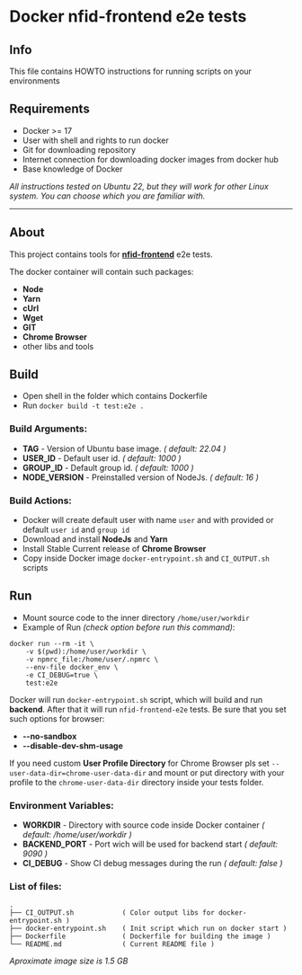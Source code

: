 # Docker nfid-frontend e2e tests
## Info
This file contains HOWTO instructions for running scripts on your environments

## Requirements
- Docker >= 17
- User with shell and rights to run docker
- Git for downloading repository
- Internet connection for downloading docker images from docker hub
- Base knowledge of Docker

*All instructions tested on Ubuntu 22, but they will work for other Linux system.*
*You can choose which you are familiar with.*

------------
## About
This project contains tools for **[nfid-frontend](https://github.com/internet-identity-labs/nfid-frontend/)** e2e tests.

The docker container will contain such packages:
- **Node**
- **Yarn**
- **cUrl**
- **Wget**
- **GIT**
- **Chrome Browser**
- other libs and tools

## Build
- Open shell in the folder which contains Dockerfile
- Run `docker build -t test:e2e .`

### Build Arguments:
- **TAG** - Version of Ubuntu base image. *( default: 22.04 )*
- **USER_ID** - Default user id. *( default: 1000 )*
- **GROUP_ID** - Default group id. *( default: 1000 )*
- **NODE_VERSION** - Preinstalled version of NodeJs. *( default: 16 )*

### Build Actions:
- Docker will create default user with name `user` and with provided or default `user id` and `group id`
- Download and install **NodeJs** and **Yarn**
- Install Stable Current release of **Chrome Browser**
- Copy inside Docker image `docker-entrypoint.sh` and `CI_OUTPUT.sh` scripts

## Run
- Mount source code to the inner directory `/home/user/workdir`
- Example of Run *(check option before run this command)*:
``` 
docker run --rm -it \
    -v $(pwd):/home/user/workdir \
    -v npmrc_file:/home/user/.npmrc \
    --env-file docker_env \
    -e CI_DEBUG=true \
    test:e2e
```

Docker will run `docker-entrypoint.sh` script, which will build and run **backend**.
After that it will run `nfid-frontend-e2e` tests.
Be sure that you set such options for browser:
- **--no-sandbox**
- **--disable-dev-shm-usage**

If you need custom **User Profile Directory** for Chrome Browser pls set `--user-data-dir=chrome-user-data-dir` and
mount or put directory with your profile to the `chrome-user-data-dir` directory inside your tests folder.

### Environment Variables:
- **WORKDIR** - Directory with source code inside Docker container *( default: /home/user/workdir )*
- **BACKEND_PORT** - Port wich will be used for backend start *( default: 9090 )*
- **CI_DEBUG** - Show CI debug messages during the run *( default: false )*

### List of files:
    .
    ├── CI_OUTPUT.sh            ( Color output libs for docker-entrypoint.sh )
    ├── docker-entrypoint.sh    ( Init script which run on docker start )
    ├── Dockerfile              ( Dockerfile for building the image )
    └── README.md               ( Current README file )

*Aproximate image size is 1.5 GB*